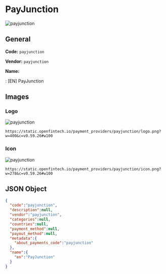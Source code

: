 
# PayJunction 
![payjunction](https://static.openfintech.io/payment_providers/payjunction/logo.png?w=400&c=v0.59.26#w100)  

## General 
 
**Code:** `payjunction` 
 
**Vendor:** `payjunction` 
 
**Name:** 
 
:	[EN] PayJunction 
 

## Images 

### Logo 
 
![payjunction](https://static.openfintech.io/payment_providers/payjunction/logo.png?w=400&c=v0.59.26#w100)  

```
https://static.openfintech.io/payment_providers/payjunction/logo.png?w=400&c=v0.59.26#w100
```  

### Icon 
 
![payjunction](https://static.openfintech.io/payment_providers/payjunction/icon.png?w=278&c=v0.59.26#w100)  

```
https://static.openfintech.io/payment_providers/payjunction/icon.png?w=278&c=v0.59.26#w100
```  

## JSON Object 

```json
{
  "code":"payjunction",
  "description":null,
  "vendor":"payjunction",
  "categories":null,
  "countries":null,
  "payment_method":null,
  "payout_method":null,
  "metadata":{
    "about_payments_code":"payjunction"
  },
  "name":{
    "en":"PayJunction"
  }
}
```  
